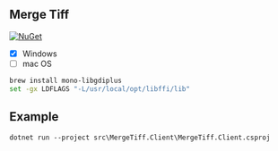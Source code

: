## Merge Tiff

[![NuGet](https://img.shields.io/nuget/v/wk.MergeTiff.svg)](https://www.nuget.org/packages/wk.MergeTiff)

- [x] Windows
- [ ] mac OS

```bash
brew install mono-libgdiplus
set -gx LDFLAGS "-L/usr/local/opt/libffi/lib"
```

## Example

```
dotnet run --project src\MergeTiff.Client\MergeTiff.Client.csproj
```
